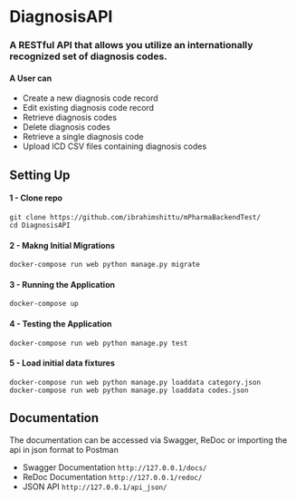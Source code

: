 # DiagnosisAPI

### A RESTful API that allows you utilize an internationally recognized set of diagnosis codes.

#### A User can 
- Create a new diagnosis code record
- Edit existing diagnosis code record
- Retrieve diagnosis codes 
- Delete diagnosis codes 
- Retrieve a single diagnosis code
- Upload ICD CSV files containing diagnosis codes 

##  Setting Up

#### 1 - Clone repo
```
git clone https://github.com/ibrahimshittu/mPharmaBackendTest/
cd DiagnosisAPI
```
#### 2 - Makng Initial Migrations
```
docker-compose run web python manage.py migrate
```

#### 3 - Running the Application
```
docker-compose up
```

#### 4 - Testing the Application
```
docker-compose run web python manage.py test
```

#### 5 - Load initial data fixtures
```
docker-compose run web python manage.py loaddata category.json
docker-compose run web python manage.py loaddata codes.json
```

##  Documentation 

The documentation can be accessed via Swagger, ReDoc or importing the api in json format to Postman

* Swagger Documentation
```http://127.0.0.1/docs/```
* ReDoc Documentation
```http://127.0.0.1/redoc/```
* JSON API 
```http://127.0.0.1/api_json/```

